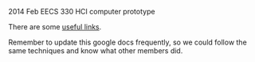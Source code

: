 2014 Feb EECS 330 HCI computer prototype

There are some [useful links](https://docs.google.com/document/d/1fDBCKeZWSu67Wybfn2WjXfOVEFfjlwjyHK7UW1qM7KE/edit "Useful links"). 

Remember to update this google docs frequently, so we could follow the same techniques and know what other members did.
